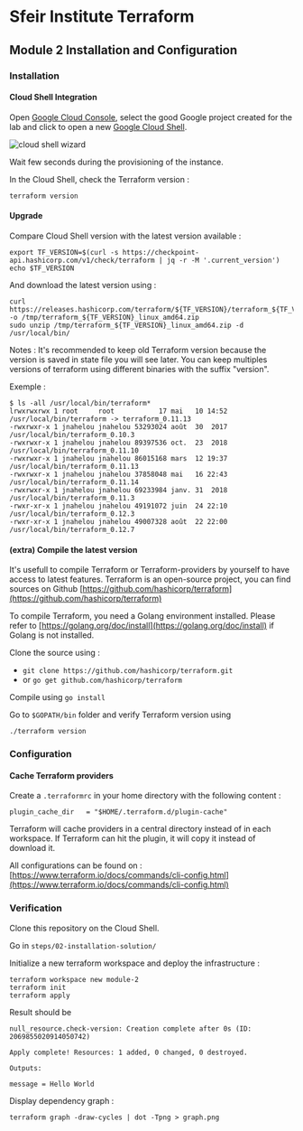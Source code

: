 # Sfeir Institute Terraform

## Module 2 Installation and Configuration

### Installation

#### Cloud Shell Integration

Open [Google Cloud Console](console.cloud.google.com), select the good Google project created for the lab and click to open a new [Google Cloud Shell](https://cloud.google.com/shell/).

![cloud shell wizard](https://cloud.google.com/shell/docs/images/shellstart-update.gif)

Wait few seconds during the provisioning of the instance.

In the Cloud Shell, check the Terraform version :

```shell
terraform version
```

#### Upgrade

Compare Cloud Shell version with the latest version available :

```shell
export TF_VERSION=$(curl -s https://checkpoint-api.hashicorp.com/v1/check/terraform | jq -r -M '.current_version')
echo $TF_VERSION
```

And download the latest version using :

```shell
curl https://releases.hashicorp.com/terraform/${TF_VERSION}/terraform_${TF_VERSION}_linux_amd64.zip -o /tmp/terraform_${TF_VERSION}_linux_amd64.zip
sudo unzip /tmp/terraform_${TF_VERSION}_linux_amd64.zip -d /usr/local/bin/
```

Notes : It's recommended to keep old Terraform version because the version is saved in state file you will see later.
You can keep multiples versions of terraform using different binaries with the suffix "version".

Exemple :

```shell
$ ls -all /usr/local/bin/terraform*
lrwxrwxrwx 1 root     root           17 mai   10 14:52 /usr/local/bin/terraform -> terraform_0.11.13
-rwxrwxr-x 1 jnahelou jnahelou 53293024 août  30  2017 /usr/local/bin/terraform_0.10.3
-rwxrwxr-x 1 jnahelou jnahelou 89397536 oct.  23  2018 /usr/local/bin/terraform_0.11.10
-rwxrwxr-x 1 jnahelou jnahelou 86015168 mars  12 19:37 /usr/local/bin/terraform_0.11.13
-rwxrwxr-x 1 jnahelou jnahelou 37858048 mai   16 22:43 /usr/local/bin/terraform_0.11.14
-rwxrwxr-x 1 jnahelou jnahelou 69233984 janv. 31  2018 /usr/local/bin/terraform_0.11.3
-rwxr-xr-x 1 jnahelou jnahelou 49191072 juin  24 22:10 /usr/local/bin/terraform_0.12.3
-rwxr-xr-x 1 jnahelou jnahelou 49007328 août  22 22:00 /usr/local/bin/terraform_0.12.7
```

#### (extra) Compile the latest version

It's usefull to compile Terraform or Terraform-providers by yourself to have access to latest features.
Terraform is an open-source project, you can find sources on Github [https://github.com/hashicorp/terraform](https://github.com/hashicorp/terraform)

To compile Terraform, you need a Golang environment installed.
Please refer to [https://golang.org/doc/install](https://golang.org/doc/install) if Golang is not installed.

Clone the source using :

- `git clone https://github.com/hashicorp/terraform.git`
- or `go get github.com/hashicorp/terraform`

Compile using `go install`

Go to `$GOPATH/bin` folder and verify Terraform version using

```shell
./terraform version
```

### Configuration

#### Cache Terraform providers

Create a `.terraformrc` in your home directory with the following content :

```text
plugin_cache_dir   = "$HOME/.terraform.d/plugin-cache"
```

Terraform will cache providers in a central directory instead of in each workspace.
If Terraform can hit the plugin, it will copy it instead of download it.

All configurations can be found on : [https://www.terraform.io/docs/commands/cli-config.html](https://www.terraform.io/docs/commands/cli-config.html)

### Verification

Clone this repository on the Cloud Shell.

Go in `steps/02-installation-solution/`

Initialize a new terraform workspace and deploy the infrastructure :

```shell
terraform workspace new module-2
terraform init
terraform apply
```

Result should be

```text
null_resource.check-version: Creation complete after 0s (ID: 2069855020914050742)

Apply complete! Resources: 1 added, 0 changed, 0 destroyed.

Outputs:

message = Hello World
```

Display dependency graph :

```shell
terraform graph -draw-cycles | dot -Tpng > graph.png
```
